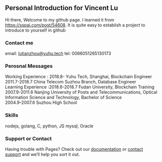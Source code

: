 ## Personal Introduction for Vincent Lu

Hi there,  Welcome to my github page. I learned it from https://sspai.com/post/54608. It is quite easy to establish a project to introduce to yourself in github

### Contact me

email: lutianzhou@yuhu.tech
tel: 0086051265130173

### Perosnal Messages

Working Experience : 2018.8-       Yuhu Tech, Shanghai, Blockchain Engineer  
                     2011.7-2018.7 China Telecom Suzhou Branch, Database Engineer  
Learning Experience :2018.6-2018.7 Fudan University, Blockchain Training  
                     2007.9-2011.6 Nanjing University of Posts and Telecommunications, Optical Information Science and Technology, Bachelor of Science  
                     2004.9-2007.6 Suzhou High School

### Skills

nodejs, golang, C, python, JS
mysql, Oracle

### Support or Contact

Having trouble with Pages? Check out our [documentation](https://help.github.com/categories/github-pages-basics/) or [contact support](https://github.com/contact) and we’ll help you sort it out.
